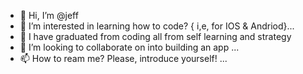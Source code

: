 - 👋 Hi, I’m @jeff
- 👀 I’m interested in learning how to code? { i,e, for IOS & Andriod}...
- 🌱 I have graduated from coding all from self learning and strategy 
- 💞️ I’m looking to collaborate on into building an app  ...
- 📫 How to ream me? Please, introduce yourself! ...

<!---
Con-a/Con-a is a ✨ special ✨ repository because its `README.md` (this file) appears on your GitHub profile.
You can click the Preview link to take a look at your changes.
--->
